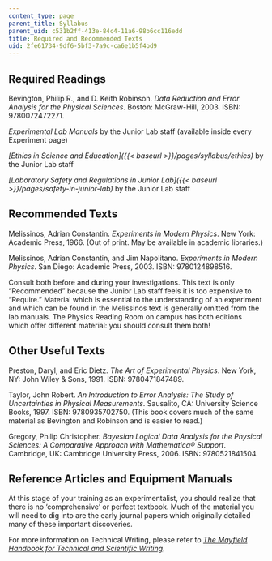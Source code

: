 ```yaml
---
content_type: page
parent_title: Syllabus
parent_uid: c531b2ff-413e-84c4-11a6-98b6cc116edd
title: Required and Recommended Texts
uid: 2fe61734-9df6-5bf3-7a9c-ca6e1b5f4bd9
---
```


Required Readings
-----------------

Bevington, Philip R., and D. Keith Robinson. _Data Reduction and Error Analysis for the Physical Sciences_. Boston: McGraw-Hill, 2003. ISBN: 9780072472271.

_Experimental Lab Manuals_ by the Junior Lab staff (available inside every Experiment page)

_[Ethics in Science and Education]({{< baseurl >}}/pages/syllabus/ethics)_ by the Junior Lab staff 

_[Laboratory Safety and Regulations in Junior Lab]({{< baseurl >}}/pages/safety-in-junior-lab)_ by the Junior Lab staff 

Recommended Texts
-----------------

Melissinos, Adrian Constantin. _Experiments in Modern Physics_. New York: Academic Press, 1966. (Out of print. May be available in academic libraries.)

Melissinos, Adrian Constantin, and Jim Napolitano. _Experiments in Modern Physics_. San Diego: Academic Press, 2003. ISBN: 9780124898516.

Consult both before and during your investigations. This text is only “Recommended” because the Junior Lab staff feels it is too expensive to “Require.” Material which is essential to the understanding of an experiment and which can be found in the Melissinos text is generally omitted from the lab manuals. The Physics Reading Room on campus has both editions which offer different material: you should consult them both!

Other Useful Texts
------------------

Preston, Daryl, and Eric Dietz. _The Art of Experimental Physics_. New York, NY: John Wiley & Sons, 1991. ISBN: 9780471847489.

Taylor, John Robert. _An Introduction to Error Analysis: The Study of Uncertainties in Physical Measurements_. Sausalito, CA: University Science Books, 1997. ISBN: 9780935702750. (This book covers much of the same material as Bevington and Robinson and is easier to read.)

Gregory, Philip Christopher. _Bayesian Logical Data Analysis for the Physical Sciences: A Comparative Approach with Mathematica® Support_. Cambridge, UK: Cambridge University Press, 2006. ISBN: 9780521841504.

Reference Articles and Equipment Manuals
----------------------------------------

At this stage of your training as an experimentalist, you should realize that there is no ‘comprehensive’ or perfect textbook. Much of the material you will need to dig into are the early journal papers which originally detailed many of these important discoveries.

For more information on Technical Writing, please refer to [_The Mayfield Handbook for Technical and Scientific Writing_](http://www.mhhe.com/mayfieldpub/tsw/home.htm).